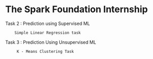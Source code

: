# The Spark Foundation Internship 

Task 2 : Prediction using Supervised ML 
 
        Simple Linear Regression task 

Task 3 : Prediction Using Unsupervised ML

         K - Means Clustering Task
         
